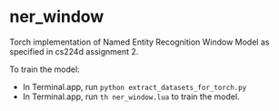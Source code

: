 # ner_window
Torch implementation of Named Entity Recognition Window Model as specified in cs224d assignment 2.

To train the model:
- In Terminal.app, run ```python extract_datasets_for_torch.py```
- In Terminal.app, run ``` th ner_window.lua ``` to train the model.
